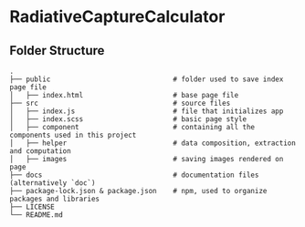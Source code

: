# RadiativeCaptureCalculator

## Folder Structure

    .
    ├── public                              # folder used to save index page file
    │   ├── index.html                      # base page file
    ├── src                                 # source files
    │   ├── index.js                        # file that initializes app
    │   ├── index.scss                      # basic page style
    │   ├── component                       # containing all the components used in this project
    │   ├── helper                          # data composition, extraction and computation
    │   ├── images                          # saving images rendered on page
    ├── docs                                # documentation files (alternatively `doc`)
    ├── package-lock.json & package.json    # npm, used to organize packages and libraries
    ├── LICENSE
    └── README.md